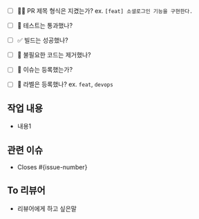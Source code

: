- [ ] 🙆🏻 PR 제목 형식은 지켰는가? ex. `[feat] 소셜로그인 기능을 구현한다.`
- [ ] 💯 테스트는 통과했나?
- [ ] ✅ 빌드는 성공했나?
- [ ] 🧹 불필요한 코드는 제거했나?
- [ ] 💭 이슈는 등록했는가?
- [ ] 🔖 라벨은 등록했나? ex. `feat`, `devops`


## 작업 내용

- 내용1

## 관련 이슈

- Closes #{issue-number}

## To 리뷰어

- 리뷰어에게 하고 싶은말
